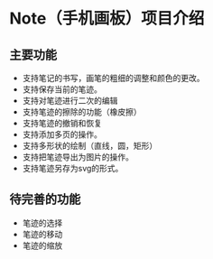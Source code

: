 # Note（手机画板）项目介绍
## 主要功能
- 支持笔记的书写，画笔的粗细的调整和颜色的更改。
- 支持保存当前的笔迹。
- 支持对笔迹进行二次的编辑
- 支持笔迹的擦除的功能（橡皮擦）
- 支持笔迹的撤销和恢复
- 支持添加多页的操作。
- 支持多形状的绘制（直线，圆，矩形）
- 支持把笔迹导出为图片的操作。
- 支持笔迹另存为svg的形式。

## 待完善的功能
- 笔迹的选择
- 笔迹的移动
- 笔迹的缩放

## 

